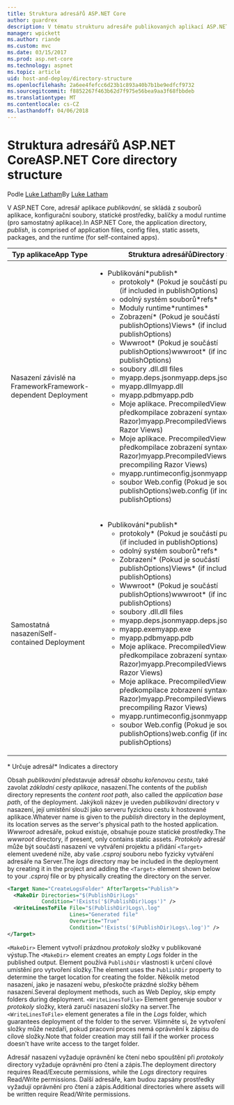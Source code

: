 ```yaml
---
title: Struktura adresářů ASP.NET Core
author: guardrex
description: V tématu strukturu adresáře publikovaných aplikací ASP.NET Core.
manager: wpickett
ms.author: riande
ms.custom: mvc
ms.date: 03/15/2017
ms.prod: asp.net-core
ms.technology: aspnet
ms.topic: article
uid: host-and-deploy/directory-structure
ms.openlocfilehash: 2a6ee4fefcc6d23b1c893a40b7b1be9edfcf9732
ms.sourcegitcommit: f8852267f463b62d7f975e56bea9aa3f68fbbdeb
ms.translationtype: MT
ms.contentlocale: cs-CZ
ms.lasthandoff: 04/06/2018
---
```

# <a name="aspnet-core-directory-structure"></a><span data-ttu-id="ea857-103">Struktura adresářů ASP.NET Core</span><span class="sxs-lookup"><span data-stu-id="ea857-103">ASP.NET Core directory structure</span></span>

<span data-ttu-id="ea857-104">Podle [Luke Latham](https://github.com/guardrex)</span><span class="sxs-lookup"><span data-stu-id="ea857-104">By [Luke Latham](https://github.com/guardrex)</span></span>

<span data-ttu-id="ea857-105">V ASP.NET Core, adresář aplikace *publikování*, se skládá z souborů aplikace, konfigurační soubory, statické prostředky, balíčky a modul runtime (pro samostatný aplikace).</span><span class="sxs-lookup"><span data-stu-id="ea857-105">In ASP.NET Core, the application directory, *publish*, is comprised of application files, config files, static assets, packages, and the runtime (for self-contained apps).</span></span>


|            <span data-ttu-id="ea857-106">Typ aplikace</span><span class="sxs-lookup"><span data-stu-id="ea857-106">App Type</span></span>            |                                                                                                                                                                                                                                                     <span data-ttu-id="ea857-107">Struktura adresářů</span><span class="sxs-lookup"><span data-stu-id="ea857-107">Directory Structure</span></span>                                                                                                                                                                                                                                                      |
|--------------------------------|------------------------------------------------------------------------------------------------------------------------------------------------------------------------------------------------------------------------------------------------------------------------------------------------------------------------------------------------------------------------------------------------------------------------------------------------------------------------------------------------------------------------------|
| <span data-ttu-id="ea857-108">Nasazení závislé na Framework</span><span class="sxs-lookup"><span data-stu-id="ea857-108">Framework-dependent Deployment</span></span> | <ul><li><span data-ttu-id="ea857-109">Publikování\*</span><span class="sxs-lookup"><span data-stu-id="ea857-109">publish\*</span></span><ul><li><span data-ttu-id="ea857-110">protokoly\* (Pokud je součástí publishOptions)</span><span class="sxs-lookup"><span data-stu-id="ea857-110">logs\* (if included in publishOptions)</span></span></li><li><span data-ttu-id="ea857-111">odolný systém souborů\*</span><span class="sxs-lookup"><span data-stu-id="ea857-111">refs\*</span></span></li><li><span data-ttu-id="ea857-112">Moduly runtime\*</span><span class="sxs-lookup"><span data-stu-id="ea857-112">runtimes\*</span></span></li><li><span data-ttu-id="ea857-113">Zobrazení\* (Pokud je součástí publishOptions)</span><span class="sxs-lookup"><span data-stu-id="ea857-113">Views\* (if included in publishOptions)</span></span></li><li><span data-ttu-id="ea857-114">Wwwroot\* (Pokud je součástí publishOptions)</span><span class="sxs-lookup"><span data-stu-id="ea857-114">wwwroot\* (if included in publishOptions)</span></span></li><li><span data-ttu-id="ea857-115">soubory .dll</span><span class="sxs-lookup"><span data-stu-id="ea857-115">.dll files</span></span></li><li><span data-ttu-id="ea857-116">myapp.deps.json</span><span class="sxs-lookup"><span data-stu-id="ea857-116">myapp.deps.json</span></span></li><li><span data-ttu-id="ea857-117">myapp.dll</span><span class="sxs-lookup"><span data-stu-id="ea857-117">myapp.dll</span></span></li><li><span data-ttu-id="ea857-118">myapp.pdb</span><span class="sxs-lookup"><span data-stu-id="ea857-118">myapp.pdb</span></span></li><li><span data-ttu-id="ea857-119">Moje aplikace. PrecompiledViews.dll (Pokud předkompilace zobrazení syntaxe Razor)</span><span class="sxs-lookup"><span data-stu-id="ea857-119">myapp.PrecompiledViews.dll (if precompiling Razor Views)</span></span></li><li><span data-ttu-id="ea857-120">Moje aplikace. PrecompiledViews.pdb (Pokud předkompilace zobrazení syntaxe Razor)</span><span class="sxs-lookup"><span data-stu-id="ea857-120">myapp.PrecompiledViews.pdb (if precompiling Razor Views)</span></span></li><li><span data-ttu-id="ea857-121">myapp.runtimeconfig.json</span><span class="sxs-lookup"><span data-stu-id="ea857-121">myapp.runtimeconfig.json</span></span></li><li><span data-ttu-id="ea857-122">soubor Web.config (Pokud je součástí publishOptions)</span><span class="sxs-lookup"><span data-stu-id="ea857-122">web.config (if included in publishOptions)</span></span></li></ul></li></ul> |
|   <span data-ttu-id="ea857-123">Samostatná nasazení</span><span class="sxs-lookup"><span data-stu-id="ea857-123">Self-contained Deployment</span></span>    |          <ul><li><span data-ttu-id="ea857-124">Publikování\*</span><span class="sxs-lookup"><span data-stu-id="ea857-124">publish\*</span></span><ul><li><span data-ttu-id="ea857-125">protokoly\* (Pokud je součástí publishOptions)</span><span class="sxs-lookup"><span data-stu-id="ea857-125">logs\* (if included in publishOptions)</span></span></li><li><span data-ttu-id="ea857-126">odolný systém souborů\*</span><span class="sxs-lookup"><span data-stu-id="ea857-126">refs\*</span></span></li><li><span data-ttu-id="ea857-127">Zobrazení\* (Pokud je součástí publishOptions)</span><span class="sxs-lookup"><span data-stu-id="ea857-127">Views\* (if included in publishOptions)</span></span></li><li><span data-ttu-id="ea857-128">Wwwroot\* (Pokud je součástí publishOptions)</span><span class="sxs-lookup"><span data-stu-id="ea857-128">wwwroot\* (if included in publishOptions)</span></span></li><li><span data-ttu-id="ea857-129">soubory .dll</span><span class="sxs-lookup"><span data-stu-id="ea857-129">.dll files</span></span></li><li><span data-ttu-id="ea857-130">myapp.deps.json</span><span class="sxs-lookup"><span data-stu-id="ea857-130">myapp.deps.json</span></span></li><li><span data-ttu-id="ea857-131">myapp.exe</span><span class="sxs-lookup"><span data-stu-id="ea857-131">myapp.exe</span></span></li><li><span data-ttu-id="ea857-132">myapp.pdb</span><span class="sxs-lookup"><span data-stu-id="ea857-132">myapp.pdb</span></span></li><li><span data-ttu-id="ea857-133">Moje aplikace. PrecompiledViews.dll (Pokud předkompilace zobrazení syntaxe Razor)</span><span class="sxs-lookup"><span data-stu-id="ea857-133">myapp.PrecompiledViews.dll (if precompiling Razor Views)</span></span></li><li><span data-ttu-id="ea857-134">Moje aplikace. PrecompiledViews.pdb (Pokud předkompilace zobrazení syntaxe Razor)</span><span class="sxs-lookup"><span data-stu-id="ea857-134">myapp.PrecompiledViews.pdb (if precompiling Razor Views)</span></span></li><li><span data-ttu-id="ea857-135">myapp.runtimeconfig.json</span><span class="sxs-lookup"><span data-stu-id="ea857-135">myapp.runtimeconfig.json</span></span></li><li><span data-ttu-id="ea857-136">soubor Web.config (Pokud je součástí publishOptions)</span><span class="sxs-lookup"><span data-stu-id="ea857-136">web.config (if included in publishOptions)</span></span></li></ul></li></ul>           |

<span data-ttu-id="ea857-137">\* Určuje adresář</span><span class="sxs-lookup"><span data-stu-id="ea857-137">\* Indicates a directory</span></span>

<span data-ttu-id="ea857-138">Obsah *publikování* představuje adresář *obsahu kořenovou cestu*, také zavolat *základní cesty aplikace*, nasazení.</span><span class="sxs-lookup"><span data-stu-id="ea857-138">The contents of the *publish* directory represents the *content root path*, also called the *application base path*, of the deployment.</span></span> <span data-ttu-id="ea857-139">Jakýkoli název je uveden *publikování* directory v nasazení, její umístění slouží jako serveru fyzickou cestu k hostované aplikace.</span><span class="sxs-lookup"><span data-stu-id="ea857-139">Whatever name is given to the *publish* directory in the deployment, its location serves as the server's physical path to the hosted application.</span></span> <span data-ttu-id="ea857-140">*Wwwroot* adresáře, pokud existuje, obsahuje pouze statické prostředky.</span><span class="sxs-lookup"><span data-stu-id="ea857-140">The *wwwroot* directory, if present, only contains static assets.</span></span> <span data-ttu-id="ea857-141">*Protokoly* adresář může být součástí nasazení ve vytváření projektu a přidání `<Target>` element uvedené níže, aby vaše *.csproj* souboru nebo fyzicky vytváření adresáře na Server.</span><span class="sxs-lookup"><span data-stu-id="ea857-141">The *logs* directory may be included in the deployment by creating it in the project and adding the `<Target>` element shown below to your *.csproj* file or by physically creating the directory on the server.</span></span>

```xml
<Target Name="CreateLogsFolder" AfterTargets="Publish">
  <MakeDir Directories="$(PublishDir)Logs" 
           Condition="!Exists('$(PublishDir)Logs')" />
  <WriteLinesToFile File="$(PublishDir)Logs\.log" 
                    Lines="Generated file" 
                    Overwrite="True" 
                    Condition="!Exists('$(PublishDir)Logs\.log')" />
</Target>
```

<span data-ttu-id="ea857-142">`<MakeDir>` Element vytvoří prázdnou *protokoly* složky v publikované výstup.</span><span class="sxs-lookup"><span data-stu-id="ea857-142">The `<MakeDir>` element creates an empty *Logs* folder in the published output.</span></span> <span data-ttu-id="ea857-143">Element používá `PublishDir` vlastnosti k určení cílové umístění pro vytvoření složky.</span><span class="sxs-lookup"><span data-stu-id="ea857-143">The element uses the `PublishDir` property to determine the target location for creating the folder.</span></span> <span data-ttu-id="ea857-144">Několik metod nasazení, jako je nasazení webu, přeskočte prázdné složky během nasazení.</span><span class="sxs-lookup"><span data-stu-id="ea857-144">Several deployment methods, such as Web Deploy, skip empty folders during deployment.</span></span> <span data-ttu-id="ea857-145">`<WriteLinesToFile>` Element generuje soubor v *protokoly* složky, která zaručí nasazení složky na server.</span><span class="sxs-lookup"><span data-stu-id="ea857-145">The `<WriteLinesToFile>` element generates a file in the *Logs* folder, which guarantees deployment of the folder to the server.</span></span> <span data-ttu-id="ea857-146">Všimněte si, že vytvoření složky může nezdaří, pokud pracovní proces nemá oprávnění k zápisu do cílové složky.</span><span class="sxs-lookup"><span data-stu-id="ea857-146">Note that folder creation may still fail if the worker process doesn't have write access to the target folder.</span></span>

<span data-ttu-id="ea857-147">Adresář nasazení vyžaduje oprávnění ke čtení nebo spouštění při *protokoly* directory vyžaduje oprávnění pro čtení a zápis.</span><span class="sxs-lookup"><span data-stu-id="ea857-147">The deployment directory requires Read/Execute permissions, while the *Logs* directory requires Read/Write permissions.</span></span> <span data-ttu-id="ea857-148">Další adresáře, kam budou zapsány prostředky vyžadují oprávnění pro čtení a zápis.</span><span class="sxs-lookup"><span data-stu-id="ea857-148">Additional directories where assets will be written require Read/Write permissions.</span></span>
